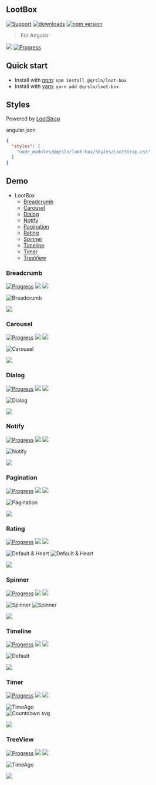 ## LootBox

[![Support](https://img.shields.io/badge/Support-white)](https://www.patreon.com/qrsln)
[![downloads](https://img.shields.io/npm/dm/@qrsln/loot-box.svg)](https://npmcharts.com/compare/@qrsln/loot-box?minimal=true)
[![npm version](https://badge.fury.io/js/%40qrsln%2Floot-box.svg)](https://badge.fury.io/js/%40qrsln%2Floot-box)

> For Angular

[![](https://img.shields.io/badge/Main-Libraries-white)](../projects.md)
[![Progress](https://img.shields.io/badge/Demo-blue)](https://krsln.github.io/NgLootBox/LootBox)

## Quick start

- Install with [npm](https://www.npmjs.com/): `npm install @qrsln/loot-box`
- Install with [yarn](https://yarnpkg.com/): `yarn add @qrsln/loot-box`

## Styles

Powered by [LootStrap](https://github.com/krsln/Lootstrap)

angular.json

````json
{
  "styles": [
    "node_modules/@qrsln/loot-box/Styles/LootStrap.css"
  ]
}
````

## Demo

- LootBox
  - [Breadcrumb](#breadcrumb)
  - [Carousel](#carousel)
  - [Dialog](#dialog)
  - [Notify](#notify)
  - [Pagination](#pagination)
  - [Rating](#rating)
  - [Spinner](#spinner)
  - [Timeline](#timeline)
  - [Timer](#timer)
  - [TreeView](#treeview)

### Breadcrumb

[![Progress](https://img.shields.io/badge/Demo-blue)](https://krsln.github.io/NgLootBox/LootBox/Breadcrumb)
[![](https://img.shields.io/badge/readme-white)](Libs/Breadcrumb/readme.md)
[![](https://img.shields.io/badge/usage-orange)](Libs/Breadcrumb/usage.md)

![](../../Images/LootBox/Breadcrumb_2022-01-27.png "Breadcrumb")

*[![](https://img.shields.io/badge/Top_⬆-blue)](#lootbox)*

### Carousel

[![Progress](https://img.shields.io/badge/Demo-blue)](https://krsln.github.io/NgLootBox/LootBox/Carousel)
[![](https://img.shields.io/badge/readme-white)](Libs/Carousel/readme.md)
[![](https://img.shields.io/badge/usage-orange)](Libs/Carousel/usage.md)

![](../../Images/LootBox/Carousel_2022-01-27.png "Carousel")

*[![](https://img.shields.io/badge/Top_⬆-blue)](#lootbox)*

### Dialog

[![Progress](https://img.shields.io/badge/Demo-blue)](https://krsln.github.io/NgLootBox/LootBox/Dialog)
[![](https://img.shields.io/badge/readme-white)](Libs/Dialog/readme.md)
[![](https://img.shields.io/badge/usage-orange)](Libs/Dialog/usage.md)

![](../../Images/LootBox/Dialog_2022-01-27.png "Dialog")

*[![](https://img.shields.io/badge/Top_⬆-blue)](#lootbox)*

### Notify

[![Progress](https://img.shields.io/badge/Demo-blue)](https://krsln.github.io/NgLootBox/LootBox/Notify)
[![](https://img.shields.io/badge/readme-white)](Libs/Notify/readme.md)
[![](https://img.shields.io/badge/usage-orange)](Libs/Notify/usage.md)

![](../../Images/LootBox/Notify_2022-01-27.png "Notify")

*[![](https://img.shields.io/badge/Top_⬆-blue)](#lootbox)*

### Pagination

[![Progress](https://img.shields.io/badge/Demo-blue)](https://krsln.github.io/NgLootBox/LootBox/Pagination)
[![](https://img.shields.io/badge/readme-white)](Libs/Pagination/readme.md)
[![](https://img.shields.io/badge/usage-orange)](Libs/Pagination/usage.md)

![](../../Images/LootBox/Pagination_2022-01-27.png "Pagination")

*[![](https://img.shields.io/badge/Top_⬆-blue)](#lootbox)*

### Rating

[![Progress](https://img.shields.io/badge/Demo-blue)](https://krsln.github.io/NgLootBox/LootBox/Rating)
[![](https://img.shields.io/badge/readme-white)](Libs/Rating/readme.md)
[![](https://img.shields.io/badge/usage-orange)](Libs/Rating/usage.md)

![](../../Images/LootBox/Rating_Star_2022-01-27.png "Default & Heart")
![](../../Images/LootBox/Rating_Heart_2022-01-27.png "Default & Heart")

*[![](https://img.shields.io/badge/Top_⬆-blue)](#lootbox)*

### Spinner

[![Progress](https://img.shields.io/badge/Demo-blue)](https://krsln.github.io/NgLootBox/LootBox/Spinner)
[![](https://img.shields.io/badge/readme-white)](Libs/Spinner/readme.md)
[![](https://img.shields.io/badge/usage-orange)](Libs/Spinner/usage.md)

![](../../Images/LootBox/Spinner_Vortex_2022-01-27.png "Spinner")
![](../../Images/LootBox/Spinner_Grow_Border_2022-01-27.png "Spinner")

*[![](https://img.shields.io/badge/Top_⬆-blue)](#lootbox)*

### Timeline

[![Progress](https://img.shields.io/badge/Demo-blue)](https://krsln.github.io/NgLootBox/LootBox/Timeline)
[![](https://img.shields.io/badge/readme-white)](Libs/Timeline/readme.md)
[![](https://img.shields.io/badge/usage-orange)](Libs/Timeline/usage.md)

![](../../Images/LootBox/Timeline_Default_2022-01-27.png "Default")

*[![](https://img.shields.io/badge/Top_⬆-blue)](#lootbox)*

### Timer

[![Progress](https://img.shields.io/badge/Demo-blue)](https://krsln.github.io/NgLootBox/LootBox/Timer)
[![](https://img.shields.io/badge/readme-white)](Libs/Timer/readme.md)
[![](https://img.shields.io/badge/usage-orange)](Libs/Timer/usage.md)

![](../../Images/LootBox/Timer_TimeAgo_2022-01-27.png "TimeAgo")  
![](../../Images/LootBox/Timer_Countdown_Svg-new_2022-01-27.png "Countdown svg")

*[![](https://img.shields.io/badge/Top_⬆-blue)](#lootbox)*

### TreeView

[![Progress](https://img.shields.io/badge/Demo-blue)](https://krsln.github.io/NgLootBox/LootBox/TreeView)
[![](https://img.shields.io/badge/readme-white)](Libs/TreeView/readme.md)
[![](https://img.shields.io/badge/usage-orange)](Libs/TreeView/usage.md)

![](../../Images/LootBox/TreeView_2022-01-29.png "TimeAgo")  

*[![](https://img.shields.io/badge/Top_⬆-blue)](#lootbox)*

